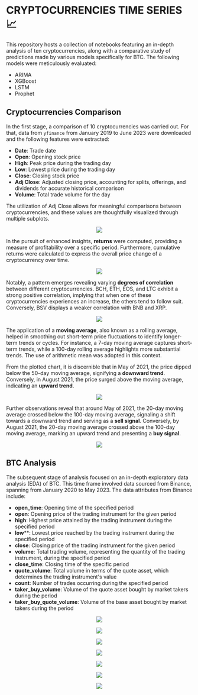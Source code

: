 # **CRYPTOCURRENCIES TIME SERIES** :chart_with_upwards_trend:

This repository hosts a collection of notebooks featuring an in-depth analysis of ten cryptocurrencies, along with a comparative study of predictions made by various models specifically for BTC. The following models were meticulously evaluated:

- ARIMA
- XGBoost
- LSTM
- Prophet

## Cryptocurrencies Comparison

In the first stage, a comparison of 10 cryptocurrencies was carried out. For that, data from `yfinance` from January 2019 to June 2023 were downloaded and the following features were extracted:

- **Date**: Trade date
- **Open**: Opening stock price
- **High**: Peak price during the trading day
- **Low**: Lowest price during the trading day
- **Close**: Closing stock price
- **Adj Close**: Adjusted closing price, accounting for splits, offerings, and dividends for accurate historical comparison
- **Volume**: Total trade volume for the day

The utilization of Adj Close allows for meaningful comparisons between cryptocurrencies, and these values are thoughtfully visualized through multiple subplots.

<p align="center">
<img align="center" src="./EDA_notebooks/images/10_currencies.png"> 

</p>

In the pursuit of enhanced insights, **returns** were computed, providing a measure of profitability over a specific period. Furthermore, cumulative returns were calculated to express the overall price change of a cryptocurrency over time.

<p align="center">
<img align="center" src="./EDA_notebooks/images/cum_returns.png"> 

</p>

Notably, a pattern emerges revealing varying **degrees of correlation** between different cryptocurrencies. BCH, ETH, EOS, and LTC exhibit a strong positive correlation, implying that when one of these cryptocurrencies experiences an increase, the others tend to follow suit. Conversely, BSV displays a weaker correlation with BNB and XRP.


<p align="center">
<img align="center" src="./EDA_notebooks/images/heatmap.png"> 

</p>

The application of a **moving average**, also known as a rolling average, helped in smoothing out short-term price fluctuations to identify longer-term trends or cycles. For instance, a 7-day moving average captures short-term trends, while a 100-day rolling average highlights more substantial trends. The use of arithmetic mean was adopted in this context.

From the plotted chart, it is discernible that in May of 2021, the price dipped below the 50-day moving average, signifying a **downward trend**. Conversely, in August 2021, the price surged above the moving average, indicating an **upward trend**.


<p align="center">
<img align="center"src="./EDA_notebooks/images/ma20_100.png"> 

</p>

Further observations reveal that around May of 2021, the 20-day moving average crossed below the 100-day moving average, signaling a shift towards a downward trend and serving as a **sell signal**. Conversely, by August 2021, the 20-day moving average crossed above the 100-day moving average, marking an upward trend and presenting a **buy signal**.


<p align="center">
<img align="center"  src="./EDA_notebooks/images/ma50.png"> 

</p>


## BTC Analysis

The subsequent stage of analysis focused on an in-depth exploratory data analysis (EDA) of BTC. This time frame involved data sourced from Binance, spanning from January 2020 to May 2023. The data attributes from Binance include:

- **open_time**: Opening time of the specified period
- **open**: Opening price of the trading instrument for the given period
- **high**: Highest price attained by the trading instrument during the specified period
- **low****: Lowest price reached by the trading instrument during the specified period
- **close**: Closing price of the trading instrument for the given period
- **volume**: Total trading volume, representing the quantity of the trading instrument, during the specified period
- **close_time**: Closing time of the specific period
- **quote_volume**: Total volume in terms of the quote asset, which determines the trading instrument's value
- **count**: Number of trades occurring during the specified period
- **taker_buy_volume**: Volume of the quote asset bought by market takers during the period
- **taker_buy_quote_volume**: Volume of the base asset bought by market takers during the period



<p align="center">
<img align="center"src="./EDA_notebooks/images/btc_close.png">
</p>

<p align="center">
<img align="center"src="./EDA_notebooks/images/crash_2020.png">
</p>

<p align="center">
<img align="center"src="./EDA_notebooks/images/crash_2022.png">
</p>

<p align="center">
<img align="center"src="./EDA_notebooks/images/lag.png">
</p>

<p align="center">
<img align="center"src="./EDA_notebooks/images/seasonality.png">
</p>

<p align="center">
<img align="center"src="./EDA_notebooks/images/differencing.png">
</p>


<p align="center">
<img align="center"src="./EDA_notebooks/images/returns_crash.png">
</p>
